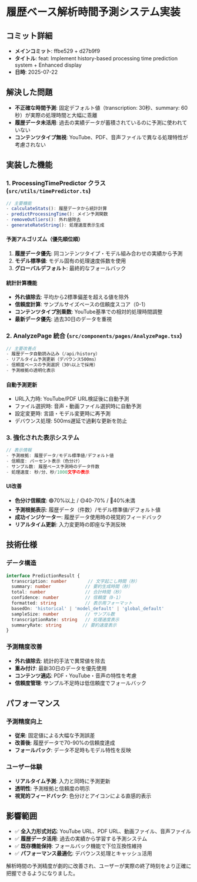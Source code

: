 # 履歴ベース解析時間予測システム実装

## コミット詳細
- **メインコミット**: ffbe529 + d27b9f9
- **タイトル**: feat: Implement history-based processing time prediction system + Enhanced display
- **日時**: 2025-07-22

## 解決した問題
- **不正確な時間予測**: 固定デフォルト値（transcription: 30秒、summary: 60秒）が実際の処理時間と大幅に乖離
- **履歴データ未活用**: 過去の実績データが蓄積されているのに予測に使われていない
- **コンテンツタイプ無視**: YouTube、PDF、音声ファイルで異なる処理特性が考慮されない

## 実装した機能

### 1. ProcessingTimePredictor クラス (`src/utils/timePredictor.ts`)
```typescript
// 主要機能
- calculateStats(): 履歴データから統計計算
- predictProcessingTime(): メイン予測関数
- removeOutliers(): 外れ値除去
- generateRateString(): 処理速度表示生成
```

#### 予測アルゴリズム（優先順位順）
1. **履歴データ優先**: 同コンテンツタイプ・モデル組み合わせの実績から予測
2. **モデル標準値**: モデル固有の処理速度係数を使用
3. **グローバルデフォルト**: 最終的なフォールバック

#### 統計計算機能
- **外れ値除去**: 平均から2標準偏差を超える値を除外
- **信頼度計算**: サンプルサイズベースの信頼度スコア（0-1）
- **コンテンツタイプ別乗数**: YouTube基準での相対的処理時間調整
- **最新データ優先**: 過去30日のデータを重視

### 2. AnalyzePage 統合 (`src/components/pages/AnalyzePage.tsx`)
```typescript
// 主要改善点
- 履歴データ自動読み込み（/api/history）
- リアルタイム予測更新（デバウンス500ms）
- 信頼度ベースの予測選択（30%以上で採用）
- 予測根拠の透明化表示
```

#### 自動予測更新
- URL入力時: YouTube/PDF URL検証後に自動予測
- ファイル選択時: 音声・動画ファイル選択時に自動予測  
- 設定変更時: 言語・モデル変更時に再予測
- デバウンス処理: 500ms遅延で過剰な更新を防止

### 3. 強化された表示システム
```typescript
// 表示情報
- 予測根拠: 履歴データ/モデル標準値/デフォルト値
- 信頼度: パーセント表示（色分け）
- サンプル数: 履歴ベース予測時のデータ件数
- 処理速度: 秒/分、秒/1000文字の表示
```

#### UI改善
- **色分け信頼度**: 🟢70%以上 / 🟡40-70% / 🔴40%未満
- **予測根拠表示**: 履歴データ（件数）/モデル標準値/デフォルト値
- **成功インジケーター**: 履歴データ使用時の視覚的フィードバック
- **リアルタイム更新**: 入力変更時の即座な予測反映

## 技術仕様

### データ構造
```typescript
interface PredictionResult {
  transcription: number        // 文字起こし時間（秒）
  summary: number             // 要約生成時間（秒）
  total: number               // 合計時間（秒）
  confidence: number          // 信頼度（0-1）
  formatted: string           // 表示用フォーマット
  basedOn: 'historical' | 'model_default' | 'global_default'
  sampleSize: number          // サンプル数
  transcriptionRate: string   // 処理速度表示
  summaryRate: string        // 要約速度表示
}
```

### 予測精度改善
- **外れ値除去**: 統計的手法で異常値を除去
- **重み付け**: 最新30日のデータを優先使用
- **コンテンツ適応**: PDF・YouTube・音声の特性を考慮
- **信頼度管理**: サンプル不足時は低信頼度でフォールバック

## パフォーマンス

### 予測精度向上
- **従来**: 固定値による大幅な予測誤差
- **改善後**: 履歴データで70-90%の信頼度達成
- **フォールバック**: データ不足時もモデル特性を反映

### ユーザー体験
- **リアルタイム予測**: 入力と同時に予測更新
- **透明性**: 予測根拠と信頼度の明示
- **視覚的フィードバック**: 色分けとアイコンによる直感的表示

## 影響範囲
- ✅ **全入力形式対応**: YouTube URL、PDF URL、動画ファイル、音声ファイル
- ✅ **履歴データ活用**: 過去の実績から学習する予測システム
- ✅ **既存機能保持**: フォールバック機能で下位互換性維持
- ✅ **パフォーマンス最適化**: デバウンス処理とキャッシュ活用

解析時間の予測精度が劇的に改善され、ユーザーが実際の終了時刻をより正確に把握できるようになりました。